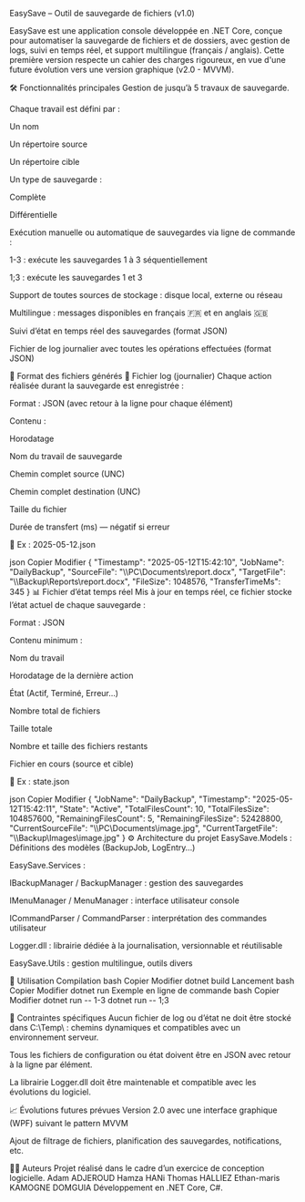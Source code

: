 EasySave – Outil de sauvegarde de fichiers (v1.0)

EasySave est une application console développée en .NET Core, conçue pour automatiser la sauvegarde de fichiers et de dossiers, avec gestion de logs, suivi en temps réel, et support multilingue (français / anglais).
Cette première version respecte un cahier des charges rigoureux, en vue d'une future évolution vers une version graphique (v2.0 - MVVM).

🛠 Fonctionnalités principales
Gestion de jusqu’à 5 travaux de sauvegarde.

Chaque travail est défini par :

Un nom

Un répertoire source

Un répertoire cible

Un type de sauvegarde :

Complète

Différentielle

Exécution manuelle ou automatique de sauvegardes via ligne de commande :

1-3 : exécute les sauvegardes 1 à 3 séquentiellement

1;3 : exécute les sauvegardes 1 et 3

Support de toutes sources de stockage : disque local, externe ou réseau

Multilingue : messages disponibles en français 🇫🇷 et en anglais 🇬🇧

Suivi d’état en temps réel des sauvegardes (format JSON)

Fichier de log journalier avec toutes les opérations effectuées (format JSON)

📁 Format des fichiers générés
🧾 Fichier log (journalier)
Chaque action réalisée durant la sauvegarde est enregistrée :

Format : JSON (avec retour à la ligne pour chaque élément)

Contenu :

Horodatage

Nom du travail de sauvegarde

Chemin complet source (UNC)

Chemin complet destination (UNC)

Taille du fichier

Durée de transfert (ms) — négatif si erreur

📌 Ex : 2025-05-12.json

json
Copier
Modifier
{
  "Timestamp": "2025-05-12T15:42:10",
  "JobName": "DailyBackup",
  "SourceFile": "\\\\PC\\Documents\\report.docx",
  "TargetFile": "\\\\Backup\\Reports\\report.docx",
  "FileSize": 1048576,
  "TransferTimeMs": 345
}
📊 Fichier d’état temps réel
Mis à jour en temps réel, ce fichier stocke l’état actuel de chaque sauvegarde :

Format : JSON

Contenu minimum :

Nom du travail

Horodatage de la dernière action

État (Actif, Terminé, Erreur…)

Nombre total de fichiers

Taille totale

Nombre et taille des fichiers restants

Fichier en cours (source et cible)

📌 Ex : state.json

json
Copier
Modifier
{
  "JobName": "DailyBackup",
  "Timestamp": "2025-05-12T15:42:11",
  "State": "Active",
  "TotalFilesCount": 10,
  "TotalFilesSize": 104857600,
  "RemainingFilesCount": 5,
  "RemainingFilesSize": 52428800,
  "CurrentSourceFile": "\\\\PC\\Documents\\image.jpg",
  "CurrentTargetFile": "\\\\Backup\\Images\\image.jpg"
}
⚙️ Architecture du projet
EasySave.Models : Définitions des modèles (BackupJob, LogEntry…)

EasySave.Services :

IBackupManager / BackupManager : gestion des sauvegardes

IMenuManager / MenuManager : interface utilisateur console

ICommandParser / CommandParser : interprétation des commandes utilisateur

Logger.dll : librairie dédiée à la journalisation, versionnable et réutilisable

EasySave.Utils : gestion multilingue, outils divers

🚀 Utilisation
Compilation
bash
Copier
Modifier
dotnet build
Lancement
bash
Copier
Modifier
dotnet run
Exemple en ligne de commande
bash
Copier
Modifier
dotnet run -- 1-3
dotnet run -- 1;3

📌 Contraintes spécifiques
Aucun fichier de log ou d’état ne doit être stocké dans C:\Temp\ : chemins dynamiques et compatibles avec un environnement serveur.

Tous les fichiers de configuration ou état doivent être en JSON avec retour à la ligne par élément.

La librairie Logger.dll doit être maintenable et compatible avec les évolutions du logiciel.

📈 Évolutions futures prévues
Version 2.0 avec une interface graphique (WPF) suivant le pattern MVVM

Ajout de filtrage de fichiers, planification des sauvegardes, notifications, etc.

🧑‍💻 Auteurs
Projet réalisé dans le cadre d’un exercice de conception logicielle.
Adam ADJEROUD
Hamza HANi
Thomas HALLIEZ
Ethan-maris KAMOGNE DOMGUIA
Développement en .NET Core, C#.
